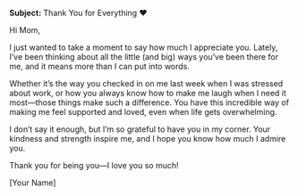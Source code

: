 **Subject:** Thank You for Everything ❤️  

Hi Mom,  

I just wanted to take a moment to say how much I appreciate you. Lately, I’ve been thinking about all the little (and big) ways you’ve been there for me, and it means more than I can put into words.  

Whether it’s the way you checked in on me last week when I was stressed about work, or how you always know how to make me laugh when I need it most—those things make such a difference. You have this incredible way of making me feel supported and loved, even when life gets overwhelming.  

I don’t say it enough, but I’m so grateful to have you in my corner. Your kindness and strength inspire me, and I hope you know how much I admire you.  

Thank you for being you—I love you so much!  

[Your Name]